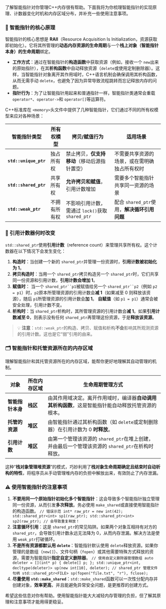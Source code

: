 了解智能指针对你管理C++内存很有帮助。下面我将为你梳理智能指针的实现原理、计数器变化时机和内存区域分布，并补充一些使用注意事项。

### 🧠 智能指针的核心原理

智能指针的核心思想是 **RAII**（Resource Acquisition Is Initialization，资源获取即初始化）。它将其所管理的**动态内存资源的生命周期**与一个**栈上对象（智能指针本身）的生命周期**绑定。

- **工作方式**：通过在智能指针的**构造函数**中获取资源（例如，接收一个 `new`出来的原始指针），在其**析构函数**中自动释放资源（`delete`或使用定制删除器）。这样，当智能指针对象离开其作用域时，C++语言机制会确保调用其析构函数，从而无需手动 `delete`，也避免了因为异常导致流程跳转而忘记释放内存的问题。
- **指针行为**：为了让智能指针用起来和普通指针一样，智能指针类通常会重载 `operator*`、`operator->`和 `operator[]`等运算符。

C++标准库在 `<memory>`头文件中提供了几种智能指针，它们通过不同的所有权模型来应对各种场景：

| 智能指针类型          | 所有权模型   | 拷贝/赋值行为                                    | 适用场景                                     |
| --------------------- | ------------ | ------------------------------------------------ | -------------------------------------------- |
| **`std::unique_ptr`** | 独占所有权   | 禁止拷贝，**仅支持移动**（移动后源指针置空）     | 不需要共享资源的场景，或在需明确独占所有权时 |
| **`std::shared_ptr`** | 共享所有权   | **允许拷贝和赋值**，引用计数增加                 | 需要多个智能指针共享同一资源的场景           |
| **`std::weak_ptr`**   | 不拥有所有权 | 不影响引用计数，需通过 `lock()`获取 `shared_ptr` | 配合 `shared_ptr`使用，**解决循环引用问题**  |

### 🔢 引用计数器何时改变

`std::shared_ptr`使用**引用计数**（reference count）来管理共享所有权。这个计数器在以下情况下会发生变化：

1. **构造时**：当创建一个新的 `shared_ptr`并管理一份资源时，**引用计数被初始化为 1**。
2. **拷贝构造时**：当用一个 `shared_ptr`拷贝构造另一个 `shared_ptr`时，它们共享同一份资源和引用计数，**引用计数会增加 1**。
3. **赋值时**： 当一个 `shared_ptr``p1`被赋值给另一个 `shared_ptr``p2`（例如 `p2 = p1`）时，`p2`原本所管理资源的引用计数会**减 1**（如果减至 0 则释放该资源），随后 `p1`所管理资源的引用计数会**加 1**。 **自赋值**（如 `p1 = p1`）通常会被安全处理，引用计数不变。
4. **析构时**：当 `shared_ptr`析构时，其所管理资源的引用计数会**减 1**。如果**引用计数减至 0**，则表示没有任何 `shared_ptr`再管理这份资源，于是**释放该资源**。

> 💡 **注意**：`std::weak_ptr`的构造、拷贝、赋值和析构**不会**影响其所观测资源的引用计数。这也是它“弱”引用的由来。

### 🗂️ 智能指针和托管资源所在的内存区域

理解智能指针和其托管资源所在的内存区域，能帮你更好地理解其自动管理的机制。

| 对象             | 所在内存区域 | 生命周期管理方式                                             |
| ---------------- | ------------ | ------------------------------------------------------------ |
| **智能指针本身** | **栈区**     | 由其作用域决定。离开作用域时，编译器**自动调用其析构函数**，这是智能指针能自动释放托管资源的根本。 |
| **托管的资源**   | **堆区**     | 由智能指针通过其析构函数（如 `delete`或定制删除器）在引用计数为 0 **时释放**。 |
| **引用计数**     | **堆区**     | 由第一个管理该资源的 `shared_ptr`在堆上创建，并由最后一个管理该资源的 `shared_ptr`在析构时释放。 |

这种“**栈对象管理堆资源**”的模式，巧妙利用了**栈对象生命周期确定且结束时自动析构的特性**，将程序员从手动管理堆内存的负担中解放出来，有效防止了内存泄漏。

### ⚠️ 使用智能指针的注意事项

1. **不要用同一个原始指针初始化多个智能指针**：这会导致多个智能指针独立管理同一份资源，从而引发**多次释放**。务必使用 `make_shared`或直接使用智能指针的构造函数。 `// 错误示范 int* raw_ptr = new int(42); std::shared_ptr<int> sp1(raw_ptr); std::shared_ptr<int> sp2(raw_ptr); // 会导致重复释放！`
2. **注意循环引用**：这是 `shared_ptr`的常见陷阱。如果两个对象互相持有对方的 `shared_ptr`，会导致引用计数永远无法降为 0，从而内存泄漏。解决方法是使用 `weak_ptr`打破循环。
3. **不是所有资源都默认用 `delete`**：智能指针默认使用 `delete`释放资源。如果你管理的是数组（`new[]`）、文件句柄（`fopen`）或其他需要特殊方式释放的资源，需要为智能指针**指定自定义删除器**。 `// 使用自定义删除器管理数组 auto deleter = [](int* p) { delete[] p; }; std::unique_ptr<int, decltype(deleter)> up(new int[10], deleter); // shared_ptr 管理文件句柄 std::shared_ptr<FILE> sp(fopen("file.txt", "r"), fclose);`
4. **尽量使用 `std::make_shared`**：`std::make_shared`函数可以一次性分配内存并创建对象，**效率更高**，并且能避免异常安全问题，是更推荐的创建方式。

希望这些信息对你有帮助。使用智能指针能大大减轻内存管理的负担，但了解其原理和注意事项才能用得更稳妥。
